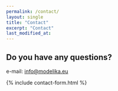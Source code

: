 ```yaml
---
permalink: /contact/
layout: single
title: "Contact"
excerpt: "Contact"
last_modified_at:
---
```


## Do you have any questions?

e-mail: info@modelika.eu

{% include contact-form.html %}
